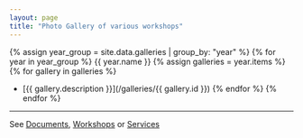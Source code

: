 ```yaml
---
layout: page
title: "Photo Gallery of various workshops"
---
```


{% assign year_group = site.data.galleries | group_by: "year" %}
{% for year in year_group %}
  {{ year.name }}
  {% assign galleries = year.items %}
  {% for gallery in galleries %}
  - [{{ gallery.description }}](/galleries/{{ gallery.id }})
  {% endfor %}
{% endfor %}


---

See [Documents](/documents), [Workshops](/workshops) or [Services](/services)
